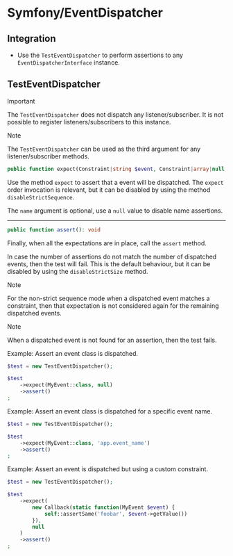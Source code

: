# Symfony/EventDispatcher

## Integration

- Use the `TestEventDispatcher` to perform assertions to any `EventDispatcherInterface` instance.

## TestEventDispatcher

> [!IMPORTANT]
> The `TestEventDispatcher` does not dispatch any listener/subscriber.
> It is not possible to register listeners/subscribers to this instance.

> [!NOTE]
> The `TestEventDispatcher` can be used as the third argument for any listener/subscriber methods.

```php
public function expect(Constraint|string $event, Constraint|array|null $name): self
```

Use the method `expect` to assert that a event will be dispatched. The `expect` order invocation is relevant,
but it can be disabled by using the method `disableStrictSequence`.

The `name` argument is optional, use a `null` value to disable name assertions.

---

```php
public function assert(): void
```

Finally, when all the expectations are in place, call the `assert` method.

In case the number of assertions do not match the number of dispatched events, then the test will fail.
This is the default behaviour, but it can be disabled by using the `disableStrictSize` method.

> [!NOTE]
> For the non-strict sequence mode when a dispatched event matches a constraint, then that expectation is not considered
> again for the remaining dispatched events.

> [!NOTE]
> When a dispatched event is not found for an assertion, then the test fails.


Example: Assert an event class is dispatched.

```php
$test = new TestEventDispatcher();

$test
    ->expect(MyEvent::class, null)
    ->assert()
;
```

Example: Assert an event class is dispatched for a specific event name.

```php
$test = new TestEventDispatcher();

$test
    ->expect(MyEvent::class, 'app.event_name')
    ->assert()
;
```

Example: Assert an event is dispatched but using a custom constraint.

```php
$test = new TestEventDispatcher();

$test
    ->expect(
        new Callback(static function(MyEvent $event) {
            self::assertSame('foobar', $event->getValue())
        }),
        null
    )
    ->assert()
;
```
